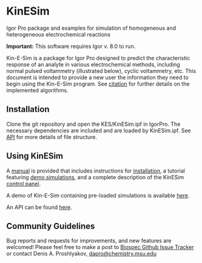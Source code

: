 # KinESim
Igor Pro package and examples for simulation of homogeneous and heterogeneous electrochemical reactions

**Important:** This software requires Igor v. 8.0 to run.

Kin-E-Sim is a package for Igor Pro designed to predict the characteristic response of an analyte in various electrochemical methods, including normal pulsed voltammetry (illustrated below), cyclic voltammetry, etc. This document is intended to provide a new user the information they need to begin using the Kin-E-Sim program. See [citation](https://pubs.acs.org/doi/10.1021/acs.analchem.9b00859) for further details on the implemented algorithms. 

## Installation
Clone the git repository and open the KES/KinESim.ipf in IgorPro.  The necessary dependencies are included and are loaded by KinESim.ipf. See [API](https://github.com/dap-biospec/KinESim/blob/master/Docs/KES_API.md#Structure) for more details of file structure. 

## Using KinESim
A [manual](https://github.com/dap-biospec/KinESim/blob/master/Docs/KES_manual.md) is provided that includes instructions for [installation](https://github.com/dap-biospec/KinESim/blob/master/Docs/KES_manual.md#Installation), a tutorial featuring [demo simulations](https://github.com/dap-biospec/KinESim/tree/master/Demo), and a complete description of the KinESim [control panel](https://github.com/dap-biospec/KinESim/blob/master/Docs/KES_manual.md#Control-Panel).

A demo of Kin-E-Sim containing pre-loaded simulations is available [here](https://github.com/dap-biospec/KinESim/blob/master/Demo).

An API can be found [here](https://github.com/dap-biospec/KinESim/blob/master/Docs/KES_API.md). 

## Community Guidelines
Bug reports and requests for improvements, and new features are welcomed! Please feel free to make a post to [Biospec Github Issue Tracker](https://github.com/dap-biospec/KinESim/issues) or contact Denis A. Proshlyakov, [dapro@chemistry.msu.edu](mailto:dapro@chemistry.msu.edu)

